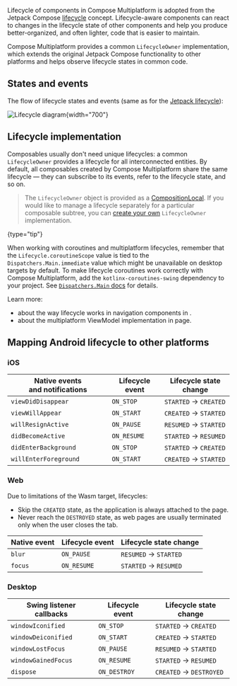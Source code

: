 [//]: # (title: Lifecycle)

Lifecycle of components in Compose Multiplatform is adopted from the Jetpack Compose [lifecycle](https://developer.android.com/topic/libraries/architecture/lifecycle)
concept.
Lifecycle-aware components can react to changes in the lifecycle state of other components and help you
produce better-organized, and often lighter, code that is easier to maintain.

Compose Multiplatform provides a common `LifecycleOwner` implementation, which extends the original Jetpack Compose
functionality to other platforms and helps observe lifecycle states in common code.

## States and events

The flow of lifecycle states and events
(same as for the [Jetpack lifecycle](https://developer.android.com/topic/libraries/architecture/lifecycle)):

![Lifecycle diagram](lifecycle-states.svg){width="700"}

## Lifecycle implementation

Composables usually don't need unique lifecycles: a common `LifecycleOwner` provides a lifecycle
for all interconnected entities. By default, all composables created by Compose Multiplatform share the same lifecycle —
they can subscribe to its events, refer to the lifecycle state, and so on.

> The `LifecycleOwner` object is provided as a [CompositionLocal](https://developer.android.com/reference/kotlin/androidx/compose/runtime/CompositionLocal).
> If you would like to manage a lifecycle separately for a particular composable subtree, you can [create your own](https://developer.android.com/topic/libraries/architecture/lifecycle#implementing-lco)
> `LifecycleOwner` implementation.
>
{type="tip"}

When working with coroutines and multiplatform lifecycles,
remember that the `Lifecycle.coroutineScope` value is tied to the `Dispatchers.Main.immediate` value
which might be unavailable on desktop targets by default.
To make lifecycle coroutines work correctly with Compose Multiplatform, add the `kotlinx-coroutines-swing` dependency to your project.
See [`Dispatchers.Main` docs](https://kotlinlang.org/api/kotlinx.coroutines/kotlinx-coroutines-core/kotlinx.coroutines/-dispatchers/-main.html) for details.

Learn more:
* about the way lifecycle works in navigation components in [](compose-navigation-routing.md).
* about the multiplatform ViewModel implementation in [](compose-viewmodel.md) page.

## Mapping Android lifecycle to other platforms

### iOS

| Native events and&nbsp;notifications | Lifecycle event | Lifecycle state change |
|--------------------------------------|-----------------|------------------------|
| `viewDidDisappear`                   | `ON_STOP`       | `STARTED` → `CREATED`  |
| `viewWillAppear`                     | `ON_START`      | `CREATED` → `STARTED`  |
| `willResignActive`                   | `ON_PAUSE`      | `RESUMED` → `STARTED`  |
| `didBecomeActive`                    | `ON_RESUME`     | `STARTED` → `RESUMED`  |
| `didEnterBackground`                 | `ON_STOP`       | `STARTED` → `CREATED`  |
| `willEnterForeground`                | `ON_START`      | `CREATED` → `STARTED`  |

### Web

Due to limitations of the Wasm target, lifecycles:

* Skip the `CREATED` state, as the application is always attached to the page.
* Never reach the `DESTROYED` state, as web pages are usually terminated only when the user closes the tab.

| Native event | Lifecycle event | Lifecycle state change |
|--------------|-----------------|------------------------|
| `blur`       | `ON_PAUSE`      | `RESUMED` → `STARTED`  |
| `focus`      | `ON_RESUME`     | `STARTED` → `RESUMED`  |

### Desktop

| Swing listener callbacks | Lifecycle event | Lifecycle state change  |
|--------------------------|-----------------|-------------------------|
| `windowIconified`        | `ON_STOP`       | `STARTED` → `CREATED`   |
| `windowDeiconified`      | `ON_START`      | `CREATED` → `STARTED`   |
| `windowLostFocus`        | `ON_PAUSE`      | `RESUMED` → `STARTED`   |
| `windowGainedFocus`      | `ON_RESUME`     | `STARTED` → `RESUMED`   |
| `dispose`                | `ON_DESTROY`    | `CREATED` → `DESTROYED` |
